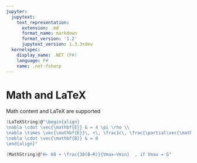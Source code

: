 ```yaml
---
jupyter:
  jupytext:
    text_representation:
      extension: .md
      format_name: markdown
      format_version: '1.2'
      jupytext_version: 1.3.3+dev
  kernelspec:
    display_name: .NET (F#)
    language: F#
    name: .net-fsharp
---
```


# Math and LaTeX


Math content and LaTeX are supported

```fsharp
(LaTeXString)@"\begin{align}
\nabla \cdot \vec{\mathbf{E}} & = 4 \pi \rho \\
\nabla \times \vec{\mathbf{E}}\, +\, \frac1c\, \frac{\partial\vec{\mathbf{B}}}{\partial t} & = \vec{\mathbf{0}} \\
\nabla \cdot \vec{\mathbf{B}} & = 0
\end{align}"
```

```fsharp
(MathString)@"H← 60 + \frac{30(B−R)}{Vmax−Vmin}  , if Vmax = G"
```
